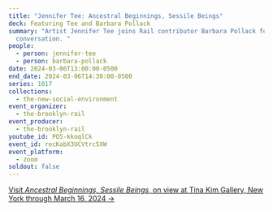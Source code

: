 ```yaml
---
title: "Jennifer Tee: Ancestral Beginnings, Sessile Beings"
deck: Featuring Tee and Barbara Pollack
summary: "Artist Jennifer Tee joins Rail contributor Barbara Pollack for a
  conversation. "
people:
  - person: jennifer-tee
  - person: barbara-pollack
date: 2024-03-06T13:00:00-0500
end_date: 2024-03-06T14:30:00-0500
series: 1017
collections:
  - the-new-social-environment
event_organizer:
  - the-brooklyn-rail
event_producer:
  - the-brooklyn-rail
youtube_id: PO5-kkoqlCk
event_id: recKabX3UCVtrc5XW
event_platform:
  - zoom
soldout: false
---
```

[V﻿isit *Ancestral Beginnings, Sessile Beings*, on view at Tina Kim Gallery, New York through March 16, 2024 →](https://tinakimgallery.com/exhibitions/152-jennifer-tee-ancestral-beginnings-sessile-beings/)